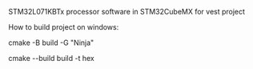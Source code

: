 STM32L071KBTx processor software in STM32CubeMX for vest project

How to build project on windows:

cmake -B build -G "Ninja"

cmake --build build -t hex
